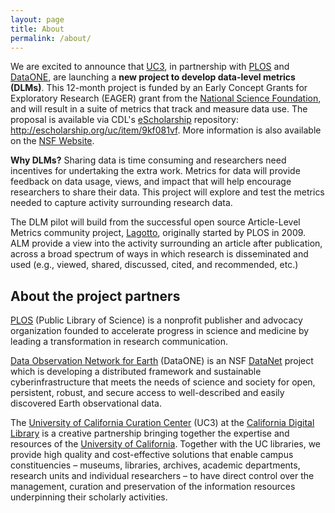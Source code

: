 ```yaml
---
layout: page
title: About
permalink: /about/
---
```


We are excited to announce that <a href="http://cdlib.org/services/uc3">UC3</a>, in partnership with <a href="http://plos.org">PLOS</a> and <a href="http://dataone.org">DataONE</a>, are launching a <strong>new project to develop data-level metrics (DLMs)</strong>. This 12-month project is funded by an Early Concept Grants for Exploratory Research (EAGER) grant from the <a href="http://nsf.gov" target="_blank">National Science Foundation</a>, and will result in a suite of metrics that track and measure data use. The proposal is available via CDL's <a href="http://escholarship.org" target="_blank">eScholarship</a> repository: <a href="http://escholarship.org/uc/item/9kf081vf">http://escholarship.org/uc/item/9kf081vf</a>. More information is also available on the <a href="http://www.nsf.gov/awardsearch/showAward?AWD_ID=1448821&amp;HistoricalAwards=false" target="_blank">NSF Website</a>.

<strong>Why DLMs?</strong> Sharing data is time consuming and researchers need incentives for undertaking the extra work. Metrics for data will provide feedback on data usage, views, and impact that will help encourage researchers to share their data. This project will explore and test the metrics needed to capture activity surrounding research data.

The DLM pilot will build from the successful open source Article-Level Metrics community project, <a href="https://github.com/articlemetrics/lagotto">Lagotto</a>, originally started by PLOS in 2009. ALM provide a view into the activity surrounding an article after publication, across a broad spectrum of ways in which research is disseminated and used (e.g., viewed, shared, discussed, cited, and recommended, etc.)
<h2><strong>About the project partners</strong></h2>
<a href="http://plos.org" target="_blank">PLOS</a> (Public Library of Science) is a nonprofit publisher and advocacy organization founded to accelerate progress in science and medicine by leading a transformation in research communication.

<a href="http://dataone.org" target="_blank">Data Observation Network for Earth</a> (DataONE) is an NSF <a href="http://en.wikipedia.org/wiki/Datanet" target="_blank">DataNet</a> project which is developing a distributed framework and sustainable cyberinfrastructure that meets the needs of science and society for open, persistent, robust, and secure access to well-described and easily discovered Earth observational data.

The <a href="http://cdlib.org/services/uc3" target="_blank">University of California Curation Center</a> (UC3) at the <a href="http://cdlib.org" target="_blank">California Digital Library</a> is a creative partnership bringing together the expertise and resources of the <a href="http://universityofcalifornia.edu" target="_blank">University of California</a>. Together with the UC libraries, we provide high quality and cost-effective solutions that enable campus constituencies – museums, libraries, archives, academic departments, research units and individual researchers – to have direct control over the management, curation and preservation of the information resources underpinning their scholarly activities.